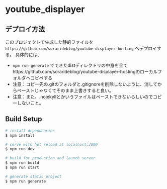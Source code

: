 # youtube_displayer

## デプロイ方法
このプロジェクトで生成した静的ファイルを `https://github.com/sorarideblog/youtube-displayer-hosting` へデプロイする。
具体的には、
 - `npm run generate` でできたdistディレクトリの中身を全てhttps://github.com/sorarideblog/youtube-displayer-hostingのローカルフォルダへコピペする
 - 注意：コピー先の.gitのフォルダと.gitignoreを削除しないように、消してからペーストじゃなくてそのまま上書きすると良い。
 - 注意：また、.nojekyllとかいうファイルはペーストできないらしいのでコピーしないこと。

## Build Setup

```bash
# install dependencies
$ npm install

# serve with hot reload at localhost:3000
$ npm run dev

# build for production and launch server
$ npm run build
$ npm run start

# generate static project
$ npm run generate
```
